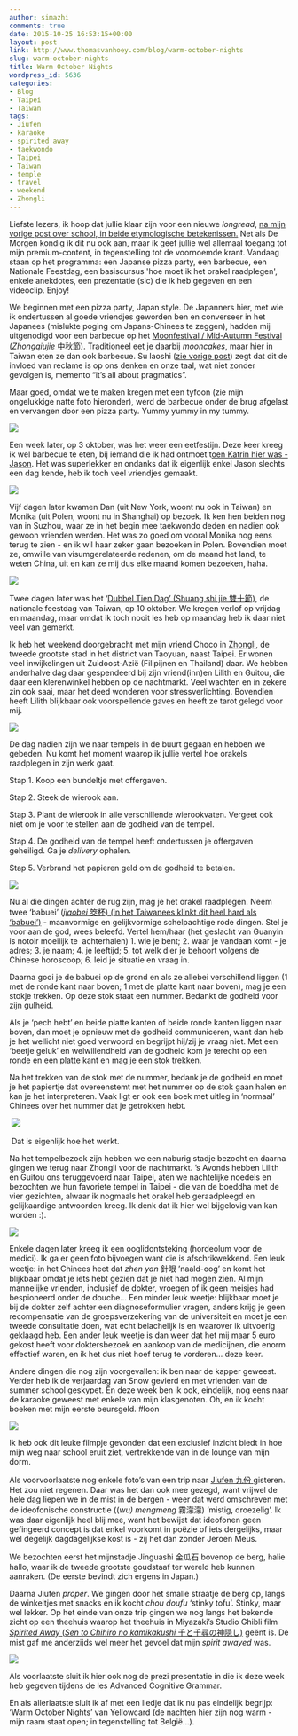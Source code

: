 ```yaml
---
author: simazhi
comments: true
date: 2015-10-25 16:53:15+00:00
layout: post
link: http://www.thomasvanhoey.com/blog/warm-october-nights
slug: warm-october-nights
title: Warm October Nights
wordpress_id: 5636
categories:
- Blog
- Taipei
- Taiwan
tags:
- Jiufen
- karaoke
- spirited away
- taekwondo
- Taipei
- Taiwan
- temple
- travel
- weekend
- Zhongli
---
```


Liefste lezers, ik hoop dat jullie klaar zijn voor een nieuwe _longread_, [na mijn vorige post over school, in beide etymologische betekenissen.](http://www.thomasvanhoey.com/blog/school-1-les-2-vrije-tijd) Net als De Morgen kondig ik dit nu ook aan, maar ik geef jullie wel allemaal toegang tot mijn premium-content, in tegenstelling tot de voornoemde krant. Vandaag staan op het programma: een Japanse pizza party, een barbecue, een Nationale Feestdag, een basiscursus 'hoe moet ik het orakel raadplegen', enkele anekdotes, een prezentatie (sic) die ik heb gegeven en een videoclip. Enjoy!



We beginnen met een pizza party, Japan style. De Japanners hier, met wie ik ondertussen al goede vriendjes geworden ben en converseer in het Japanees (mislukte poging om Japans-Chinees te zeggen), hadden mij uitgenodigd voor een barbecue op het [Moonfestival / Mid-Autumn Festival (_Zhongqiujie_ 中秋節).](https://en.wikipedia.org/wiki/Mid-Autumn_Festival) Traditioneel eet je daarbij _mooncakes_, maar hier in Taiwan eten ze dan ook barbecue. Su laoshi ([zie vorige post](http://www.thomasvanhoey.com/blog/school-1-les-2-vrije-tijd)) zegt dat dit de invloed van reclame is op ons denken en onze taal, wat niet zonder gevolgen is, memento “it’s all about pragmatics”.


Maar goed, omdat we te maken kregen met een tyfoon (zie mijn ongelukkige natte foto hieronder), werd de barbecue onder de brug afgelast en vervangen door een pizza party. Yummy yummy in my tummy.





![](http://www.thomasvanhoey.com/nextgen-attach_to_post/preview/id--5639)



Een week later, op 3 oktober, was het weer een eetfestijn. Deze keer kreeg ik wel barbecue te eten, bij iemand die ik had ontmoet t[oen Katrin hier was - Jason](http://www.thomasvanhoey.com/blog/welcome-mixers-pandas-en-zwitsers). Het was superlekker en ondanks dat ik eigenlijk enkel Jason slechts een dag kende, heb ik toch veel vriendjes gemaakt.





![](http://www.thomasvanhoey.com/nextgen-attach_to_post/preview/id--5640)





Vijf dagen later kwamen Dan (uit New York, woont nu ook in Taiwan) en Monika (uit Polen, woont nu in Shanghai) op bezoek. Ik ken hen beiden nog van in Suzhou, waar ze in het begin mee taekwondo deden en nadien ook gewoon vrienden werden. Het was zo goed om vooral Monika nog eens terug te zien - en ik wil haar zeker gaan bezoeken in Polen. Bovendien moet ze, omwille van visumgerelateerde redenen, om de maand het land, te weten China, uit en kan ze mij dus elke maand komen bezoeken, haha.





![](http://www.thomasvanhoey.com/nextgen-attach_to_post/preview/id--5641)





Twee dagen later was het ‘[Dubbel Tien Dag’ (Shuang shi jie 雙十節)](https://en.wikipedia.org/wiki/National_Day_of_the_Republic_of_China), de nationale feestdag van Taiwan, op 10 oktober. We kregen verlof op vrijdag en maandag, maar omdat ik toch nooit les heb op maandag heb ik daar niet veel van gemerkt.

Ik heb het weekend doorgebracht met mijn vriend Choco in [Zhongli](https://en.wikipedia.org/wiki/Zhongli_District), de tweede grootste stad in het district van Taoyuan, naast Taipei. Er wonen veel inwijkelingen uit Zuidoost-Azië (Filipijnen en Thailand) daar. We hebben anderhalve dag daar gespendeerd bij zijn vriend(inn)en Lilith en Guitou, die daar een klerenwinkel hebben op de nachtmarkt. Veel wachten en in zekere zin ook saai, maar het deed wonderen voor stressverlichting. Bovendien heeft Lilith blijkbaar ook voorspellende gaves en heeft ze tarot gelegd voor mij.





![](http://www.thomasvanhoey.com/nextgen-attach_to_post/preview/id--5642)





De dag nadien zijn we naar tempels in de buurt gegaan en hebben we gebeden. Nu komt het moment waarop ik jullie vertel hoe orakels raadplegen in zijn werk gaat.





Stap 1. Koop een bundeltje met offergaven.




Stap 2. Steek de wierook aan.




Stap 3. Plant de wierook in alle verschillende wierookvaten. Vergeet ook niet om je voor te stellen aan de godheid van de tempel.




Stap 4. De godheid van de tempel heeft ondertussen je offergaven geheiligd. Ga je _delivery_ ophalen.




Stap 5. Verbrand het papieren geld om de godheid te betalen.







![](http://www.thomasvanhoey.com/nextgen-attach_to_post/preview/id--5644)





Nu al die dingen achter de rug zijn, mag je het orakel raadplegen. Neem twee ‘babuei’ (_j[iaobei](https://en.wikipedia.org/wiki/Jiaobei)_[ 筊杯) (in het Taiwanees klinkt dit heel hard als ‘babuei’)](https://en.wikipedia.org/wiki/Jiaobei) - maanvormige en gelijkvormige schelpachtige rode dingen. Stel je voor aan de god, wees beleefd. Vertel hem/haar (het geslacht van Guanyin is notoir moeilijk te  achterhalen) 1. wie je bent; 2. waar je vandaan komt - je adres; 3. je naam; 4. je leeftijd; 5. tot welk dier je behoort volgens de Chinese horoscoop; 6. leid je situatie en vraag in.



Daarna gooi je de babuei op de grond en als ze allebei verschillend liggen (1 met de ronde kant naar boven; 1 met de platte kant naar boven), mag je een stokje trekken. Op deze stok staat een nummer. Bedankt de godheid voor zijn gulheid.



Als je ‘pech hebt’ en beide platte kanten of beide ronde kanten liggen naar boven, dan moet je opnieuw met de godheid communiceren, want dan heb je het wellicht niet goed verwoord en begrijpt hij/zij je vraag niet. Met een ‘beetje geluk’ en welwillendheid van de godheid kom je terecht op een ronde en een platte kant en mag je een stok trekken.



Na het trekken van de stok met de nummer, bedank je de godheid en moet je het papiertje dat overeenstemt met het nummer op de stok gaan halen en kan je het interpreteren. Vaak ligt er ook een boek met uitleg in ‘normaal’ Chinees over het nummer dat je getrokken hebt.





 ![](http://www.thomasvanhoey.com/nextgen-attach_to_post/preview/id--5643)







 Dat is eigenlijk hoe het werkt.








Na het tempelbezoek zijn hebben we een naburig stadje bezocht en daarna gingen we terug naar Zhongli voor de nachtmarkt. ’s Avonds hebben Lilith en Guitou ons teruggevoerd naar Taipei, aten we nachtelijke noedels en bezochten we hun favoriete tempel in Taipei - die van de boeddha met de vier gezichten, alwaar ik nogmaals het orakel heb geraadpleegd en gelijkaardige antwoorden kreeg. Ik denk dat ik hier wel bijgelovig van kan worden :).







![](http://www.thomasvanhoey.com/nextgen-attach_to_post/preview/id--5646)





Enkele dagen later kreeg ik een ooglidontsteking (hordeolum voor de medici). Ik ga er geen foto bijvoegen want die is afschrikwekkend. Een leuk weetje: in het Chinees heet dat _zhen yan_ 針眼 ’naald-oog’ en komt het blijkbaar omdat je iets hebt gezien dat je niet had mogen zien. Al mijn mannelijke vrienden, inclusief de dokter, vroegen of ik geen meisjes had bespioneerd onder de douche… Een minder leuk weetje: blijkbaar moet je bij de dokter zelf achter een diagnoseformulier vragen, anders krijg je geen recompensatie van de groepsverzekering van de universiteit en moet je een tweede consultatie doen, wat echt belachelijk is en waarover ik uitvoerig geklaagd heb. Een ander leuk weetje is dan weer dat het mij maar 5 euro gekost heeft voor doktersbezoek en aankoop van de medicijnen, die enorm effectief waren, en ik het dus niet hoef terug te vorderen… deze keer.



Andere dingen die nog zijn voorgevallen: ik ben naar de kapper geweest. Verder heb ik de verjaardag van Snow gevierd en met vrienden van de summer school geskypet. En deze week ben ik ook, eindelijk, nog eens naar de karaoke geweest met enkele van mijn klasgenoten. Oh, en ik kocht boeken met mijn eerste beursgeld. #loon





![](http://www.thomasvanhoey.com/nextgen-attach_to_post/preview/id--5650)





Ik heb ook dit leuke filmpje gevonden dat een exclusief inzicht biedt in hoe mijn weg naar school eruit ziet, vertrekkende van in de lounge van mijn dorm.





Als voorvoorlaatste nog enkele foto’s van een trip naar [Jiufen 九份 ](https://en.wikipedia.org/wiki/Jiufen)gisteren. Het zou niet regenen. Daar was het dan ook mee gezegd, want vrijwel de hele dag liepen we in de mist in de bergen - weer dat werd omschreven met de ideofonische constructie ((_wu) mengmeng_ 霧濛濛) ‘mistig, droezelig’. Ik was daar eigenlijk heel blij mee, want het bewijst dat ideofonen geen gefingeerd concept is dat enkel voorkomt in poëzie of iets dergelijks, maar wel degelijk dagdagelijkse kost is - zij het dan zonder Jeroen Meus.




We bezochten eerst het mijnstadje Jinguashi 金瓜石 bovenop de berg, halie hallo, waar ik de tweede grootste goudstaaf ter wereld heb kunnen aanraken. (De eerste bevindt zich ergens in Japan.)

Daarna Jiufen _proper_. We gingen door het smalle straatje de berg op, langs de winkeltjes met snacks en ik kocht _chou doufu_ ‘stinky tofu’. Stinky, maar wel lekker. Op het einde van onze trip gingen we nog langs het bekende zicht op een theehuis waarop het theehuis in Miyazaki’s Studio Ghibli film [_Spirited Away_ (_Sen to Chihiro no kamikakushi_ 千と千尋の神隠し)](https://en.wikipedia.org/wiki/Spirited_Away) geënt is. De mist gaf me anderzijds wel meer het gevoel dat mijn _spirit_ _awayed_ was.





![](http://www.thomasvanhoey.com/nextgen-attach_to_post/preview/id--5651)








Als voorlaatste sluit ik hier ook nog de prezi presentatie in die ik deze week heb gegeven tijdens de les Advanced Cognitive Grammar.





En als allerlaatste sluit ik af met een liedje dat ik nu pas eindelijk begrijp: ‘Warm October Nights’ van Yellowcard (de nachten hier zijn nog warm - mijn raam staat open; in tegenstelling tot België…).







